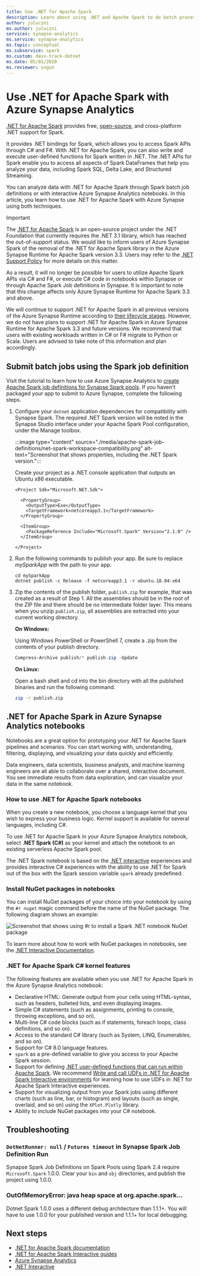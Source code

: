 ```yaml
---
title: Use .NET for Apache Spark
description: Learn about using .NET and Apache Spark to do batch processing, real-time streaming, machine learning, and write ad-hoc queries in Azure Synapse Analytics notebooks.
author: juluczni
ms.author: juluczni
services: synapse-analytics 
ms.service: synapse-analytics 
ms.topic: conceptual
ms.subservice: spark
ms.custom: devx-track-dotnet
ms.date: 05/01/2020 
ms.reviewer: sngun
---
```


# Use .NET for Apache Spark with Azure Synapse Analytics

[.NET for Apache Spark](https://dot.net/spark) provides free, [open-source](https://github.com/dotnet/spark), and cross-platform .NET support for Spark. 

It provides .NET bindings for Spark, which allows you to access Spark APIs through C# and F#. With .NET for Apache Spark, you can also write and execute user-defined functions for Spark written in .NET. The .NET APIs for Spark enable you to access all aspects of Spark DataFrames that help you analyze your data, including Spark SQL, Delta Lake, and Structured Streaming.

You can analyze data with .NET for Apache Spark through Spark batch job definitions or with interactive Azure Synapse Analytics notebooks. In this article, you learn how to use .NET for Apache Spark with Azure Synapse using both techniques.

>[!IMPORTANT]
> The [.NET for Apache Spark](/previous-versions/dotnet/spark/what-is-apache-spark-dotnet) is an open-source project under the .NET Foundation that currently requires the .NET 3.1 library, which has reached the out-of-support status. We would like to inform users of Azure Synapse Spark of the removal of the .NET for Apache Spark library in the Azure Synapse Runtime for Apache Spark version 3.3. Users may refer to the [.NET Support Policy](https://dotnet.microsoft.com/platform/support/policy/dotnet-core) for more details on this matter.
>
> As a result, it will no longer be possible for users to utilize Apache Spark APIs via C# and F#, or execute C# code in notebooks within Synapse or through Apache Spark Job definitions in Synapse. It is important to note that this change affects only Azure Synapse Runtime for Apache Spark 3.3 and above. 
> 
> We will continue to support .NET for Apache Spark in all previous versions of the Azure Synapse Runtime according to [their lifecycle stages](runtime-for-apache-spark-lifecycle-and-supportability.md). However, we do not have plans to support .NET for Apache Spark in Azure Synapse Runtime for Apache Spark 3.3 and future versions. We recommend that users with existing workloads written in C# or F# migrate to Python or Scala. Users are advised to take note of this information and plan accordingly.

## Submit batch jobs using the Spark job definition

Visit the tutorial to learn how to use Azure Synapse Analytics to [create Apache Spark job definitions for Synapse Spark pools](apache-spark-job-definitions.md). If you haven't packaged your app to submit to Azure Synapse, complete the following steps.

1. Configure your `dotnet` application dependencies for compatibility with Synapse Spark.
The required .NET Spark version will be noted in the Synapse Studio interface under your Apache Spark Pool configuration, under the Manage toolbox.

   :::image type="content" source="./media/apache-spark-job-definitions/net-spark-workspace-compatibility.png" alt-text="Screenshot that shows properties, including the .NET Spark version.":::

   Create your project as a .NET console application that outputs an Ubuntu x86 executable.
  
   ```
   <Project Sdk="Microsoft.NET.Sdk">
 
     <PropertyGroup>
       <OutputType>Exe</OutputType>
       <TargetFramework>netcoreapp3.1</TargetFramework>
     </PropertyGroup>
 
     <ItemGroup>
       <PackageReference Include="Microsoft.Spark" Version="2.1.0" />
     </ItemGroup>
 
   </Project>
   ```

2. Run the following commands to publish your app. Be sure to replace *mySparkApp* with the path to your app.
   
   ```dotnetcli
   cd mySparkApp
   dotnet publish -c Release -f netcoreapp3.1 -r ubuntu.18.04-x64
   ```

3. Zip the contents of the publish folder, `publish.zip` for example, that was created as a result of Step 1. All the assemblies should be in the root of the ZIP file and there should be no intermediate folder layer. This means when you unzip `publish.zip`, all assemblies are extracted into your current working directory. 

    **On Windows:**

    Using Windows PowerShell or PowerShell 7, create a .zip from the contents of your publish directory.
    ```PowerShell
    Compress-Archive publish/* publish.zip -Update
    ```

    **On Linux:**

    Open a bash shell and cd into the bin directory with all the published binaries and run the following command.

    ```bash
    zip -r publish.zip
    ```

## .NET for Apache Spark in Azure Synapse Analytics notebooks 

Notebooks are a great option for prototyping your .NET for Apache Spark pipelines and scenarios. You can start working with, understanding, filtering, displaying, and visualizing your data quickly and efficiently. 

Data engineers, data scientists, business analysts, and machine learning engineers are all able to collaborate over a shared, interactive document. You see immediate results from data exploration, and can visualize your data in the same notebook.

### How to use .NET for Apache Spark notebooks

When you create a new notebook, you choose a language kernel that you wish to express your business logic. Kernel support is available for several languages, including C#.

To use .NET for Apache Spark in your Azure Synapse Analytics notebook, select **.NET Spark (C#)** as your kernel and attach the notebook to an existing serverless Apache Spark pool.

The .NET Spark notebook is based on the [.NET interactive](https://github.com/dotnet/interactive) experiences and provides interactive C# experiences with the ability to use .NET for Spark out of the box with the Spark session variable `spark` already predefined.

### Install NuGet packages in notebooks

You can install NuGet packages of your choice into your notebook by using the `#r nuget` magic command before the name of the NuGet package. The following diagram shows an example:

![Screenshot that shows using #r to install a Spark .NET notebook NuGet package](./media/apache-spark-development-using-notebooks/synapse-spark-dotnet-notebook-nuget.png)

To learn more about how to work with NuGet packages in notebooks, see the [.NET Interactive Documentation](https://github.com/dotnet/interactive/blob/main/docs/nuget-overview.md).

### .NET for Apache Spark C# kernel features

The following features are available when you use .NET for Apache Spark in the Azure Synapse Analytics notebook:

* Declarative HTML: Generate output from your cells using HTML-syntax, such as headers, bulleted lists, and even displaying images.
* Simple C# statements (such as assignments, printing to console, throwing exceptions, and so on).
* Multi-line C# code blocks (such as if statements, foreach loops, class definitions, and so on).
* Access to the standard C# library (such as System, LINQ, Enumerables, and so on).
* Support for C# 8.0 language features.
* `spark` as a pre-defined variable to give you access to your Apache Spark session.
* Support for defining [.NET user-defined functions that can run within Apache Spark](/dotnet/spark/how-to-guides/udf-guide). We recommend [Write and call UDFs in .NET for Apache Spark Interactive environments](/dotnet/spark/how-to-guides/dotnet-interactive-udf-issue) for learning how to use UDFs in .NET for Apache Spark Interactive experiences.
* Support for visualizing output from your Spark jobs using different charts (such as line, bar, or histogram) and layouts (such as single, overlaid, and so on) using the `XPlot.Plotly` library.
* Ability to include NuGet packages into your C# notebook.
## Troubleshooting

### `DotNetRunner: null` / `Futures timeout` in Synapse Spark Job Definition Run
Synapse Spark Job Definitions on Spark Pools using Spark 2.4 require `Microsoft.Spark` 1.0.0. Clear your `bin` and `obj` directories, and publish the project using 1.0.0.
### OutOfMemoryError: java heap space at org.apache.spark...
Dotnet Spark 1.0.0 uses a different debug architecture than 1.1.1+. You will have to use 1.0.0 for your published version and 1.1.1+ for local debugging.

## Next steps

* [.NET for Apache Spark documentation](/previous-versions/dotnet/spark/what-is-apache-spark-dotnet)
* [.NET for Apache Spark Interactive guides](/dotnet/spark/how-to-guides/dotnet-interactive-udf-issue)
* [Azure Synapse Analytics](https://azure.microsoft.com/services/synapse-analytics/)
* [.NET Interactive](https://devblogs.microsoft.com/dotnet/creating-interactive-net-documentation/)
